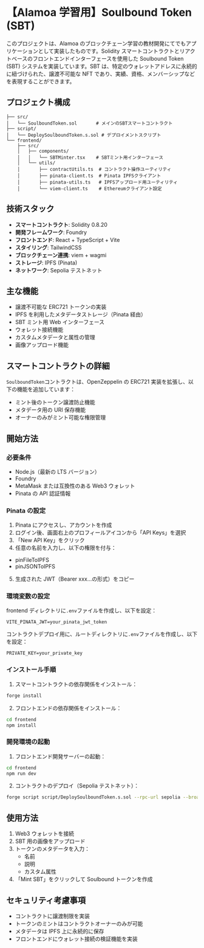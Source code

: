# 【Alamoa 学習用】Soulbound Token (SBT)

このプロジェクトは、Alamoa のブロックチェーン学習の教材開発にてでもアプリケーションとして実装したものです。Solidity スマートコントラクトとリアクトベースのフロントエンドインターフェースを使用した Soulbound Token (SBT) システムを実装しています。SBT は、特定のウォレットアドレスに永続的に紐づけられた、譲渡不可能な NFT であり、実績、資格、メンバーシップなどを表現することができます。

## プロジェクト構成

```
├── src/
│   └── SoulboundToken.sol       # メインのSBTスマートコントラクト
├── script/
│   └── DeploySoulboundToken.s.sol # デプロイメントスクリプト
└── frontend/
    ├── src/
    │   ├── components/
    │   │   └── SBTMinter.tsx    # SBTミント用インターフェース
    │   └── utils/
    │       ├── contractUtils.ts  # コントラクト操作ユーティリティ
    │       ├── pinata-client.ts  # Pinata IPFSクライアント
    │       ├── pinata-utils.ts   # IPFSアップロード用ユーティリティ
    │       └── viem-client.ts    # Ethereumクライアント設定
```

## 技術スタック

- **スマートコントラクト**: Solidity 0.8.20
- **開発フレームワーク**: Foundry
- **フロントエンド**: React + TypeScript + Vite
- **スタイリング**: TailwindCSS
- **ブロックチェーン連携**: viem + wagmi
- **ストレージ**: IPFS (Pinata)
- **ネットワーク**: Sepolia テストネット

## 主な機能

- 譲渡不可能な ERC721 トークンの実装
- IPFS を利用したメタデータストレージ（Pinata 経由）
- SBT ミント用 Web インターフェース
- ウォレット接続機能
- カスタムメタデータと属性の管理
- 画像アップロード機能

## スマートコントラクトの詳細

`SoulboundToken`コントラクトは、OpenZeppelin の ERC721 実装を拡張し、以下の機能を追加しています：

- ミント後のトークン譲渡防止機能
- メタデータ用の URI 保存機能
- オーナーのみがミント可能な権限管理

## 開始方法

### 必要条件

- Node.js（最新の LTS バージョン）
- Foundry
- MetaMask または互換性のある Web3 ウォレット
- Pinata の API 認証情報

### Pinata の設定

1. Pinata にアクセスし、アカウントを作成
2. ログイン後、画面右上のプロフィールアイコンから「API Keys」を選択
3. 「New API Key」をクリック
4. 任意の名前を入力し、以下の権限を付与：

- pinFileToIPFS
- pinJSONToIPFS

5. 生成された JWT（Bearer xxx...の形式）をコピー

### 環境変数の設定

frontend ディレクトリに`.env`ファイルを作成し、以下を設定：

```
VITE_PINATA_JWT=your_pinata_jwt_token
```

コントラクトデプロイ用に、ルートディレクトリに`.env`ファイルを作成し、以下を設定：

```
PRIVATE_KEY=your_private_key
```

### インストール手順

1. スマートコントラクトの依存関係をインストール：

```bash
forge install
```

2. フロントエンドの依存関係をインストール：

```bash
cd frontend
npm install
```

### 開発環境の起動

1. フロントエンド開発サーバーの起動：

```bash
cd frontend
npm run dev
```

2. コントラクトのデプロイ（Sepolia テストネット）：

```bash
forge script script/DeploySoulboundToken.s.sol --rpc-url sepolia --broadcast
```

## 使用方法

1. Web3 ウォレットを接続
2. SBT 用の画像をアップロード
3. トークンのメタデータを入力：
   - 名前
   - 説明
   - カスタム属性
4. 「Mint SBT」をクリックして Soulbound トークンを作成

## セキュリティ考慮事項

- コントラクトに譲渡制限を実装
- トークンのミントはコントラクトオーナーのみが可能
- メタデータは IPFS 上に永続的に保存
- フロントエンドにウォレット接続の検証機能を実装
